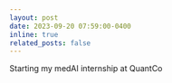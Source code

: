 ```yaml
---
layout: post
date: 2023-09-20 07:59:00-0400
inline: true
related_posts: false
---
```


Starting my medAI internship at QuantCo
